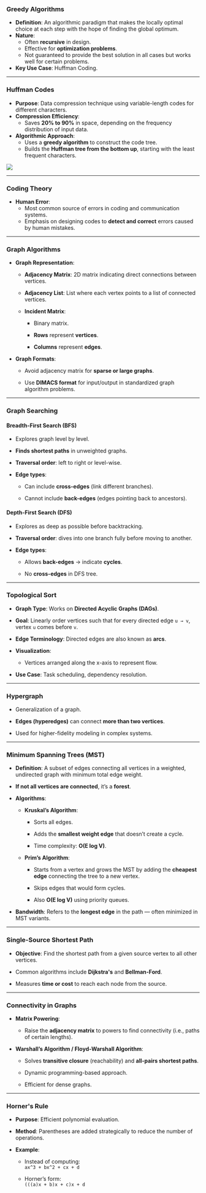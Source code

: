 ### **Greedy Algorithms**
- **Definition**: An algorithmic paradigm that makes the locally optimal choice at each step with the hope of finding the global optimum.
- **Nature**:
    - Often **recursive** in design.
    - Effective for **optimization problems**.
    - Not guaranteed to provide the best solution in all cases but works well for certain problems.
- **Key Use Case**: Huffman Coding.

---

### **Huffman Codes**
- **Purpose**: Data compression technique using variable-length codes for different characters.
- **Compression Efficiency**:
    - Saves **20% to 90%** in space, depending on the frequency distribution of input data.
- **Algorithmic Approach**:
    - Uses a **greedy algorithm** to construct the code tree.
    - Builds the **Huffman tree from the bottom up**, starting with the least frequent characters.

![](https://lh7-rt.googleusercontent.com/docsz/AD_4nXcq9taKYm5fSpzVl2YOAI7M24OwPxZD7kyb0-nKGBHtp2aTVL8_PvFZ2bHE-DD8HbU9bBZFS2xMTdoiKu5j6w23UiFa_ROlgx_ct6MyytjqzTvV8XF2kIpTbvlqrECFksGSNhIY_g?key=TeciyFeZkxkinNHwAGspCOdl)

---

### **Coding Theory**

- **Human Error**:
    - Most common source of errors in coding and communication systems.
    - Emphasis on designing codes to **detect and correct** errors caused by human mistakes.

---

### **Graph Algorithms**

- **Graph Representation**:
    
    - **Adjacency Matrix**: 2D matrix indicating direct connections between vertices.
        
    - **Adjacency List**: List where each vertex points to a list of connected vertices.
        
    - **Incident Matrix**:
        
        - Binary matrix.
            
        - **Rows** represent **vertices**.
            
        - **Columns** represent **edges**.
            
- **Graph Formats**:
    
    - Avoid adjacency matrix for **sparse or large graphs**.
        
    - Use **DIMACS format** for input/output in standardized graph algorithm problems.
        

---

### **Graph Searching**

#### **Breadth-First Search (BFS)**

- Explores graph level by level.
    
- **Finds shortest paths** in unweighted graphs.
    
- **Traversal order**: left to right or level-wise.
    
- **Edge types**:
    
    - Can include **cross-edges** (link different branches).
        
    - Cannot include **back-edges** (edges pointing back to ancestors).
        

#### **Depth-First Search (DFS)**

- Explores as deep as possible before backtracking.
    
- **Traversal order**: dives into one branch fully before moving to another.
    
- **Edge types**:
    
    - Allows **back-edges** → indicate **cycles**.
        
    - No **cross-edges** in DFS tree.
        

---

### **Topological Sort**

- **Graph Type**: Works on **Directed Acyclic Graphs (DAGs)**.
    
- **Goal**: Linearly order vertices such that for every directed edge `u → v`, vertex `u` comes before `v`.
    
- **Edge Terminology**: Directed edges are also known as **arcs**.
    
- **Visualization**:
    
    - Vertices arranged along the x-axis to represent flow.
        
- **Use Case**: Task scheduling, dependency resolution.
    

---

### **Hypergraph**

- Generalization of a graph.
    
- **Edges (hyperedges)** can connect **more than two vertices**.
    
- Used for higher-fidelity modeling in complex systems.
    

---

### **Minimum Spanning Trees (MST)**

- **Definition**: A subset of edges connecting all vertices in a weighted, undirected graph with minimum total edge weight.
    
- **If not all vertices are connected**, it’s a **forest**.
    
- **Algorithms**:
    
    - **Kruskal’s Algorithm**:
        
        - Sorts all edges.
            
        - Adds the **smallest weight edge** that doesn’t create a cycle.
            
        - Time complexity: **O(E log V)**.
            
    - **Prim’s Algorithm**:
        
        - Starts from a vertex and grows the MST by adding the **cheapest edge** connecting the tree to a new vertex.
            
        - Skips edges that would form cycles.
            
        - Also **O(E log V)** using priority queues.
            
- **Bandwidth**: Refers to the **longest edge** in the path — often minimized in MST variants.
    

---

### **Single-Source Shortest Path**

- **Objective**: Find the shortest path from a given source vertex to all other vertices.
    
- Common algorithms include **Dijkstra's** and **Bellman-Ford**.
    
- Measures **time or cost** to reach each node from the source.
    

---

### **Connectivity in Graphs**

- **Matrix Powering**:
    
    - Raise the **adjacency matrix** to powers to find connectivity (i.e., paths of certain lengths).
        
- **Warshall’s Algorithm / Floyd-Warshall Algorithm**:
    
    - Solves **transitive closure** (reachability) and **all-pairs shortest paths**.
        
    - Dynamic programming-based approach.
        
    - Efficient for dense graphs.
        

---

### **Horner's Rule**

- **Purpose**: Efficient polynomial evaluation.
    
- **Method**: Parentheses are added strategically to reduce the number of operations.
    
- **Example**:
    
    - Instead of computing:  
        `ax^3 + bx^2 + cx + d`
        
    - Horner’s form:  
        `(((a)x + b)x + c)x + d`